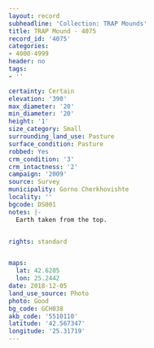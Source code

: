 ```yaml
---
layout: record
subheadline: 'Collection: TRAP Mounds'
title: TRAP Mound - 4075
record_id: '4075'
categories:
- 4000-4999
header: no
tags:
- ''

certainty: Certain
elevation: '390'
max_diameter: '20'
min_diameter: '20'
height: '1'
size_category: Small
surrounding_land_use: Pasture
surface_condition: Pasture
robbed: Yes
crm_condition: '3'
crm_intactness: '2'
campaign: '2009'
source: Survey
municipality: Gorno Cherkhovishte
locality: ''
bgcode: DS001
notes: |-
  Earth taken from the top.


rights: standard


maps:
  lat: 42.6285
  lon: 25.2442
date: 2018-12-05
land_use_source: Photo
photo: Good
bg_code: GCH038
akb_code: '5510110'
latitude: '42.567347'
longitude: '25.31719'
---
```

